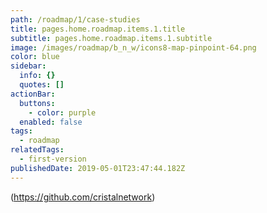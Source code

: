 ```yaml
---
path: /roadmap/1/case-studies
title: pages.home.roadmap.items.1.title
subtitle: pages.home.roadmap.items.1.subtitle
image: /images/roadmap/b_n_w/icons8-map-pinpoint-64.png
color: blue
sidebar:
  info: {}
  quotes: []
actionBar:
  buttons:
    - color: purple
  enabled: false
tags:
  - roadmap
relatedTags:
  - first-version
publishedDate: 2019-05-01T23:47:44.182Z
---
```

(https://github.com/cristalnetwork)
